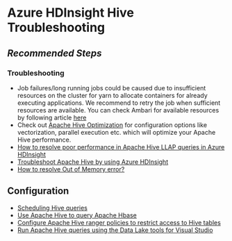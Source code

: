 <properties
    pageTitle="Azure HDInsights Query or Job Failure: Hive"
    description="Azure HDInsight Hive Troubleshooting"
    service="microsoft.hdinsight"
    resource="clusters"
    authors="TobyTu"
    ms.author="deeptivu"
    displayOrder=""
    selfHelpType="Generic"
    supportTopicIds="32636459"
    resourceTags=""
    productPesIds="15078"
    cloudEnvironments="public"
    articleId="4099d7f3-cc14-4320-8844-dc389d25ba96"
/>

# Azure HDInsight Hive Troubleshooting

## ***Recommended Steps***
### **Troubleshooting**

* Job failures/long running jobs could be caused due to insufficient resources on the cluster for yarn to allocate containers for already executing applications. We recommend to retry the job when sufficient resources are available. You can check Ambari for 
available resources by following article [here](https://docs.microsoft.com/azure/hdinsight/hdinsight-changing-configs-via-ambari#apache-hive-optimization)
* Check out [Apache Hive Optimization](https://docs.microsoft.com/azure/hdinsight/hdinsight-changing-configs-via-ambari#apache-hive-optimization) for configuration options like  vectorization, parallel execution etc. which will optimize your Apache Hive performance.
* [How to resolve poor performance in Apache Hive LLAP queries in Azure HDInsight](https://docs.microsoft.com/azure/hdinsight/interactive-query/interactive-query-troubleshoot-query-performance)
* [Troubleshoot Apache Hive by using Azure HDInsight](https://docs.microsoft.com/azure/hdinsight/hdinsight-troubleshoot-hive)
* [How to resolve Out of Memory error?](https://hdinsight.github.io/hive/hive-join-oom.html)

## **Configuration**

* [Scheduling Hive queries](https://docs.microsoft.com/azure/hdinsight/hadoop/hdinsight-use-hive#scheduling-hive-queries)
* [Use Apache Hive to query Apache Hbase](https://docs.microsoft.com/azure/hdinsight/hbase/apache-hbase-tutorial-get-started-linux#use-apache-hive-to-query-apache-hbase)
* [Configure Apache Hive ranger policies to restrict access to Hive tables](https://docs.microsoft.com/azure/hdinsight/domain-joined/apache-domain-joined-run-hive)
* [Run Apache Hive queries using the Data Lake tools for Visual Studio](https://docs.microsoft.com/azure/hdinsight/hadoop/apache-hadoop-use-hive-visual-studio)
